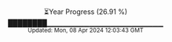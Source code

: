 <p align="center">
⏳Year Progress (26.91 %)<br>
████████▁▁▁▁▁▁▁▁▁▁▁▁▁▁▁▁▁▁▁▁▁▁ <br>
<sub>Updated: Mon, 08 Apr 2024 12:03:43 GMT</sub>
</p>

